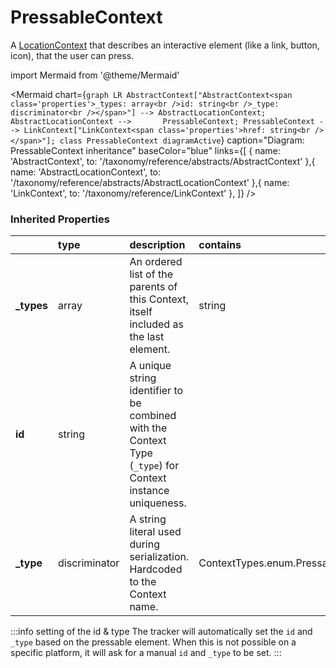 # PressableContext

A [LocationContext](/taxonomy/reference/location-contexts/overview.md) that describes an interactive element (like a link, button, icon), that the user can press.

import Mermaid from '@theme/Mermaid'

<Mermaid chart={`
    graph LR
      AbstractContext["AbstractContext<span class='properties'>_types: array<br />id: string<br />_type: discriminator<br /></span>"] --> AbstractLocationContext;
      AbstractLocationContext -->       PressableContext;
      PressableContext --> LinkContext["LinkContext<span class='properties'>href: string<br /></span>"];
    class PressableContext diagramActive
  `}
  caption="Diagram: PressableContext inheritance"
  baseColor="blue"
  links={[
{ name: 'AbstractContext', to: '/taxonomy/reference/abstracts/AbstractContext' },{ name: 'AbstractLocationContext', to: '/taxonomy/reference/abstracts/AbstractLocationContext' },{ name: 'LinkContext', to: '/taxonomy/reference/LinkContext' },  ]}
/>

### Inherited Properties

|             | type          | description                                                                                                | contains                           |
|:------------|:--------------|:-----------------------------------------------------------------------------------------------------------|:-----------------------------------|
| **\_types** | array         | An ordered list of the parents of this Context, itself included as the last element.                       | string                             |
| **id**      | string        | A unique string identifier to be combined with the Context Type (`_type`) for Context instance uniqueness. |                                    |
| **\_type**  | discriminator | A string literal used during serialization. Hardcoded to the Context name.                                 | ContextTypes.enum.PressableContext |

:::info setting of the id & type
The tracker will automatically set the `id` and `_type` based on the pressable element. When this is not possible on a specific platform, it will ask for a manual `id` and `_type` to be set.
:::
